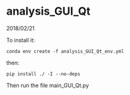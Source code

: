 # analysis_GUI_Qt


2018/02/21

To install it:
```
conda env create -f analysis_GUI_Qt_env.yml
```
then:
```
pip install ./ -I --no-deps
```
Then run the file main_GUI_Qt.py
